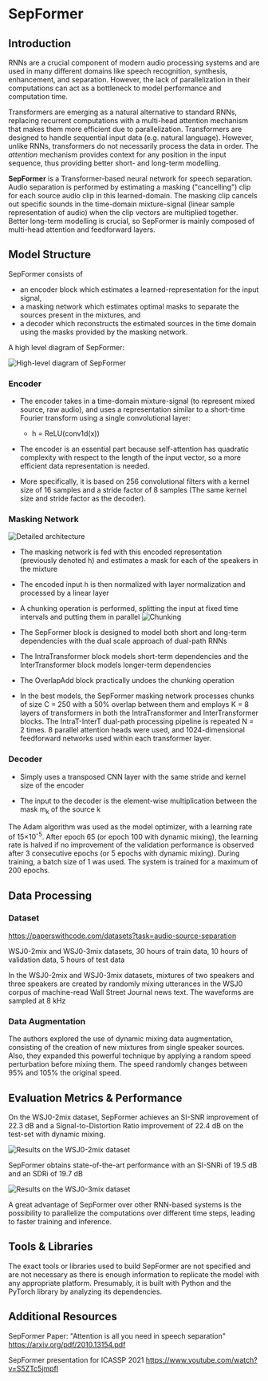 # SepFormer

## Introduction

RNNs are a crucial component of modern audio processing systems and are used in many different domains like speech recognition, synthesis, enhancement, and separation. However, the lack of parallelization in their computations can act as a bottleneck to model performance and computation time.

Transformers are emerging as a natural alternative to standard RNNs, replacing recurrent computations with a multi-head attention mechanism that makes them more efficient due to parallelization. Transformers are designed to handle sequential input data (e.g. natural language). However, unlike RNNs, transformers do not necessarily process the data in order. The *attention* mechanism provides context for any position in the input sequence, thus providing better short- and long-term modelling.

**SepFormer** is a Transformer-based neural network for speech separation. Audio separation is performed by estimating a masking ("cancelling") clip for each source audio clip in this learned-domain. The masking clip cancels out specific sounds in the time-domain mixture-signal (linear sample representation of audio) when the clip vectors are multiplied together. Better long-term modelling is crucial, so SepFormer is mainly composed of multi-head attention and feedforward layers.

## Model Structure

SepFormer consists of
- an encoder block which estimates a learned-representation for the input signal, 
- a masking network which estimates optimal masks to separate the sources present in the mixtures, and 
- a decoder which reconstructs the estimated sources in the time domain using the masks provided by the masking network. 

A high level diagram of SepFormer:

![High-level diagram of SepFormer](./images/sepformer_high_level.png)

### Encoder

- The encoder takes in a time-domain mixture-signal (to represent mixed source, raw audio), and uses a representation similar to a short-time Fourier transform using a single convolutional layer:

    - h = ReLU(conv1d(x))

- The encoder is an essential part because self-attention has quadratic complexity with respect to the length of the input vector, so a more efficient data representation is needed.

- More specifically, it is based on 256 convolutional filters with a kernel size of 16 samples and a stride factor of 8 samples (The same kernel size and stride factor as the decoder).

### Masking Network
![Detailed architecture](./images/sepformer_detailed_structure.png)

- The masking network is fed with this encoded representation (previously denoted h) and estimates a mask for each of the speakers in the mixture

- The encoded input h is then normalized with layer normalization and processed by a linear layer

- A chunking operation is performed, splitting the input at fixed time intervals and putting them in parallel
![Chunking](./images/sepformer_chunking.png)

- The SepFormer block is designed to model both short and long-term dependencies with the dual scale approach of dual-path RNNs

- The IntraTransformer block models short-term dependencies and the InterTransformer block models longer-term dependencies

- The OverlapAdd block practically undoes the chunking operation

- In the best models, the SepFormer masking network processes chunks of size C = 250 with a 50% overlap between them and employs K = 8 layers of transformers in both the IntraTransformer and InterTransformer blocks. The IntraT-InterT dual-path processing pipeline is repeated N = 2 times. 8 parallel attention heads were used, and 1024-dimensional feedforward networks used within each transformer layer.

### Decoder

- Simply uses a transposed CNN layer with the same stride and kernel size of the encoder

- The input to the decoder is the element-wise multiplication between the mask m<sub>k</sub> of the source k

The Adam algorithm was used as the model optimizer, with a learning rate of 15×10<sup>-5</sup>. After epoch 65 (or epoch 100 with dynamic mixing), the learning rate is halved if no improvement of the validation performance is observed after 3 consecutive epochs (or 5 epochs with dynamic mixing). During training, a batch size of 1 was used. The system is trained for a maximum of 200 epochs.

## Data Processing

### Dataset

https://paperswithcode.com/datasets?task=audio-source-separation

WSJ0-2mix and WSJ0-3mix datasets, 30 hours of train data, 10 hours of validation data, 5 hours of test data

In the WSJ0-2mix and WSJ0-3mix datasets, mixtures of two speakers and three speakers are created by randomly mixing utterances in the WSJ0 corpus of machine-read Wall Street Journal news text. The waveforms are sampled at 8 kHz

### Data Augmentation

The authors explored the use of dynamic mixing data augmentation, consisting of the creation of new mixtures from single speaker sources. Also, they expanded this powerful technique by applying a random speed perturbation before mixing them. The speed randomly changes between 95% and 105% the original speed.

## Evaluation Metrics & Performance

On the WSJ0-2mix dataset, SepFormer achieves an SI-SNR improvement of 22.3 dB and a Signal-to-Distortion Ratio improvement of 22.4 dB on the test-set with dynamic mixing.

![Results on the WSJ0-2mix dataset](./images/sepformer_results_on_wsj0-2mix_dataset.png)

SepFormer obtains state-of-the-art performance with an SI-SNRi of 19.5 dB and an SDRi of 19.7 dB

![Results on the WSJ0-3mix dataset](./images/sepformer_results_on_wsj0-3mix_dataset.png)

A great advantage of SepFormer over other RNN-based systems is the possibility to parallelize the computations over different time steps, leading to faster training and inference.

## Tools & Libraries 

The exact tools or libraries used to build SepFormer are not specified and are not necessary as there is enough information to replicate the model with any appropriate platform. Presumably, it is built with Python and the PyTorch library by analyzing its dependencies.

## Additional Resources

SepFormer Paper: "Attention is all you need in speech separation" https://arxiv.org/pdf/2010.13154.pdf

SepFormer presentation for ICASSP 2021 https://www.youtube.com/watch?v=S5ZTc5jmpfI